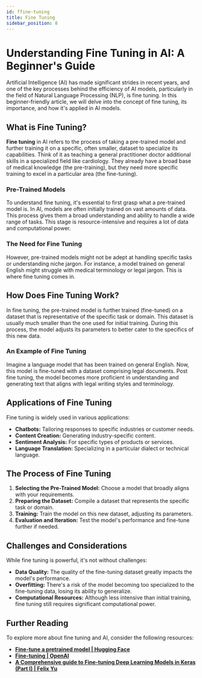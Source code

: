```yaml
---
id: ffine-tuning
title: Fine Tuning
sidebar_position: 8
---
```

# Understanding Fine Tuning in AI: A Beginner's Guide

Artificial Intelligence (AI) has made significant strides in recent years, and one of the key processes behind the efficiency of AI models, particularly in the field of Natural Language Processing (NLP), is fine tuning. In this beginner-friendly article, we will delve into the concept of fine tuning, its importance, and how it's applied in AI models.

## What is Fine Tuning?

**Fine tuning** in AI refers to the process of taking a pre-trained model and further training it on a specific, often smaller, dataset to specialize its capabilities. Think of it as teaching a general practitioner doctor additional skills in a specialized field like cardiology. They already have a broad base of medical knowledge (the pre-training), but they need more specific training to excel in a particular area (the fine-tuning).

### Pre-Trained Models

To understand fine tuning, it's essential to first grasp what a pre-trained model is. In AI, models are often initially trained on vast amounts of data. This process gives them a broad understanding and ability to handle a wide range of tasks. This stage is resource-intensive and requires a lot of data and computational power.

### The Need for Fine Tuning

However, pre-trained models might not be adept at handling specific tasks or understanding niche jargon. For instance, a model trained on general English might struggle with medical terminology or legal jargon. This is where fine tuning comes in.

## How Does Fine Tuning Work?

In fine tuning, the pre-trained model is further trained (fine-tuned) on a dataset that is representative of the specific task or domain. This dataset is usually much smaller than the one used for initial training. During this process, the model adjusts its parameters to better cater to the specifics of this new data.

### An Example of Fine Tuning

Imagine a language model that has been trained on general English. Now, this model is fine-tuned with a dataset comprising legal documents. Post fine tuning, the model becomes more proficient in understanding and generating text that aligns with legal writing styles and terminology.

## Applications of Fine Tuning

Fine tuning is widely used in various applications:

- **Chatbots:** Tailoring responses to specific industries or customer needs.
- **Content Creation:** Generating industry-specific content.
- **Sentiment Analysis:** For specific types of products or services.
- **Language Translation:** Specializing in a particular dialect or technical language.

## The Process of Fine Tuning

1. **Selecting the Pre-Trained Model:** Choose a model that broadly aligns with your requirements.
2. **Preparing the Dataset:** Compile a dataset that represents the specific task or domain.
3. **Training:** Train the model on this new dataset, adjusting its parameters.
4. **Evaluation and Iteration:** Test the model's performance and fine-tune further if needed.

## Challenges and Considerations

While fine tuning is powerful, it's not without challenges:

- **Data Quality:** The quality of the fine-tuning dataset greatly impacts the model's performance.
- **Overfitting:** There's a risk of the model becoming too specialized to the fine-tuning data, losing its ability to generalize.
- **Computational Resources:** Although less intensive than initial training, fine tuning still requires significant computational power.

## Further Reading

To explore more about fine tuning and AI, consider the following resources:

- [**Fine-tune a pretrained model | Hugging Face**](https://huggingface.co/docs/transformers/training)
- [**Fine-tuning | OpenAI**](https://platform.openai.com/docs/guides/fine-tuning)
- [**A Comprehensive guide to Fine-tuning Deep Learning Models in Keras (Part I) | Felix Yu**](https://flyyufelix.github.io/2016/10/03/fine-tuning-in-keras-part1.html)